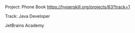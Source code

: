 Project: Phone Book
https://hyperskill.org/projects/63?track=1

Track: Java Developer

JetBrains Academy
